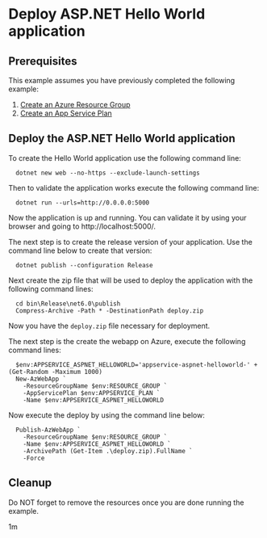 
# Deploy ASP.NET Hello World application

## Prerequisites

This example assumes you have previously completed the following example:

1. [Create an Azure Resource Group](../../group/create/README.md)
1. [Create an App Service Plan](../create-plan/)

## Deploy the ASP.NET Hello World application

To create the Hello World application use the following command line:

```shell
  dotnet new web --no-https --exclude-launch-settings
```

Then to validate the application works execute the following command line:

<!-- workflow.skip() -->
```shell
  dotnet run --urls=http://0.0.0.0:5000 
```

Now the application is up and running. You can validate it by using your
browser and going to http://localhost:5000/.

The next step is to create the release version of your application. Use the 
command line below to create that version:

```shell
  dotnet publish --configuration Release
```

Next create the zip file that will be used to deploy the application with the
following command lines:

```shell
  cd bin\Release\net6.0\publish
  Compress-Archive -Path * -DestinationPath deploy.zip
```

Now you have the `deploy.zip` file necessary for deployment.

The next step is the create the webapp on Azure, execute the following command
lines:

```shell
  $env:APPSERVICE_ASPNET_HELLOWORLD='appservice-aspnet-helloworld-' + (Get-Random -Maximum 1000)
  New-AzWebApp `
    -ResourceGroupName $env:RESOURCE_GROUP `
    -AppServicePlan $env:APPSERVICE_PLAN `
    -Name $env:APPSERVICE_ASPNET_HELLOWORLD
```

Now execute the deploy by using the command line below:

```shell
  Publish-AzWebApp `
    -ResourceGroupName $env:RESOURCE_GROUP `
    -Name $env:APPSERVICE_ASPNET_HELLOWORLD `
    -ArchivePath (Get-Item .\deploy.zip).FullName `
    -Force
```

## Cleanup

Do NOT forget to remove the resources once you are done running the example.

1m
